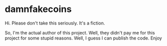 # damnfakecoins

Hi. Please don't take this seriously. It's a fiction.

So, I'm the actual author of this project. Well, they didn't pay me for this project for some stupid reasons. Well, I guess I can publish the code. Enjoy
